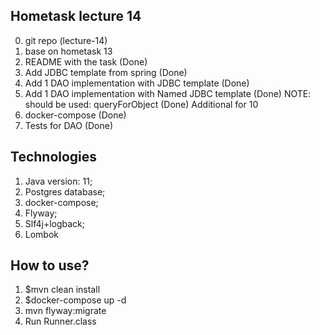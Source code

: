 ## Hometask lecture 14

0. git repo (lecture-14)
1. base on hometask 13
2. README with the task (Done)
3. Add JDBC template from spring (Done)
4. Add 1 DAO implementation with JDBC template (Done)
5. Add 1 DAO implementation with Named JDBC template (Done)
   NOTE: should be used: queryForObject  (Done)
   Additional for 10
6. docker-compose (Done)
7. Tests for DAO (Done)

## Technologies

1. Java version: 11;
2. Postgres database;
3. docker-compose;
4. Flyway;
5. Slf4j+logback;
6. Lombok

## How to use?

1. $mvn clean install
2. $docker-compose up -d
3. mvn flyway:migrate
4. Run Runner.class





